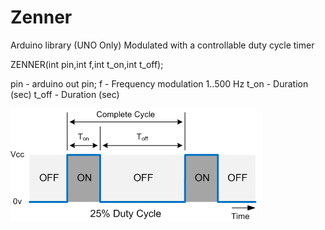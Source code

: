 # Zenner
Arduino library (UNO Only) Modulated with a controllable duty cycle timer


ZENNER(int pin,int f,int t_on,int t_off);

pin   - arduino out pin; 
f     - Frequency modulation 1..500 Hz 
t_on  - Duration (sec) 
t_off - Duration (sec) 



![](https://raw.githubusercontent.com/KhimuninAA/Zenner/master/io43.gif)
